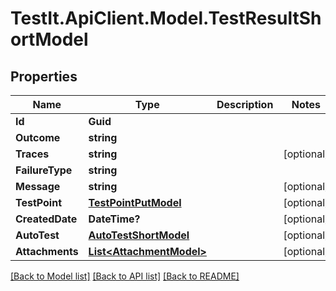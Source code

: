# TestIt.ApiClient.Model.TestResultShortModel

## Properties

Name | Type | Description | Notes
------------ | ------------- | ------------- | -------------
**Id** | **Guid** |  | 
**Outcome** | **string** |  | 
**Traces** | **string** |  | [optional] 
**FailureType** | **string** |  | 
**Message** | **string** |  | [optional] 
**TestPoint** | [**TestPointPutModel**](TestPointPutModel.md) |  | [optional] 
**CreatedDate** | **DateTime?** |  | [optional] 
**AutoTest** | [**AutoTestShortModel**](AutoTestShortModel.md) |  | [optional] 
**Attachments** | [**List&lt;AttachmentModel&gt;**](AttachmentModel.md) |  | [optional] 

[[Back to Model list]](../README.md#documentation-for-models) [[Back to API list]](../README.md#documentation-for-api-endpoints) [[Back to README]](../README.md)

